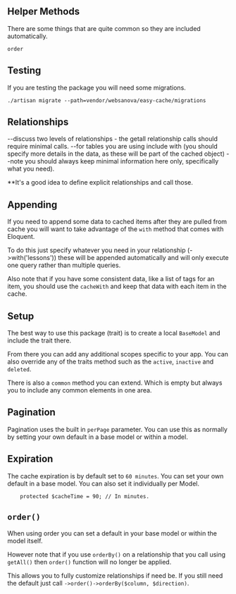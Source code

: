 


## Helper Methods

There are some things that are quite common so they are included automatically.

`order`


## Testing

If you are testing the package you will need some migrations.

~~~
./artisan migrate --path=vendor/websanova/easy-cache/migrations
~~~

## Relationships

--discuss two levels of relationships - the getall relationship calls should require minimal calls.
--for tables you are using include with (you should specify more details in the data, as these will be part of the cached object)
    --note you should always keep minimal information here only, specifically what you need).


**It's a good idea to define explicit relationships and call those.

## Appending

If you need to append some data to cached items after they are pulled from cache you will want to take advantage of the `with` method that comes with Eloquent.

To do this just specify whatever you need in your relationship (->with('lessons')) these will be appended automatically and will only execute one query rather than multiple queries.

Also note that if you have some consistent data, like a list of tags for an item, you should use the `cacheWith` and keep that data with each item in the cache.

## Setup

The best way to use this package (trait) is to create a local `BaseModel` and include the trait there.

From there you can add any additional scopes specific to your app. You can also override any of the traits method such as the `active`, `inactive` and `deleted`.

There is also a `common` method you can extend. Which is empty but always you to include any common elements in one area.

## Pagination

Pagination uses the built in `perPage` parameter. You can use this as normally by setting your own default in a base model or within a model.

## Expiration

The cache expiration is by default set to `60 minutes`. You can set your own default in a base model. You can also set it individually per Model.

```
    protected $cacheTime = 90; // In minutes.
```

## `order()`

When using order you can set a default in your base model or within the model itself.

However note that if you use `orderBy()` on a relationship that you call using `getAll()` then `order()` function will no longer be applied.

This allows you to fully customize relationships if need be. If you still need the default just call `->order()->orderBy($column, $direction)`.

